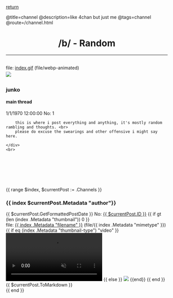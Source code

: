 @title=channel
@description=like 4chan but just me
@tags=channel
@route=/channel.html

<h1 style="text-align: center;">/b/ - Random</h1>
<a class="href href-left" style="position: absolute; top: 32px;" href="/index.html">return</a>

<hr>
<br>

<div class="window-content">
    file: <a href="https://hatsune-miku.has.rocks/r/lain-thumbnail.webp">index.gif</a> (file/webp-animated)
    <div>
        <img class="post-image" style="padding-top: 4px;" src="https://hatsune-miku.has.rocks/r/lain-thumbnail.webp">
    </div>
    <br>
    <div style="position: relative; bottom: 10px;">
        <h3 class="name"> junko </h3>
        <h4 class="title"> main thread </h4>
        <span class="date"> 1/1/1970 12:00:00 </span>
        <span class="id"> No: 1 </span>

        this is where i post everything and anything, it's mostly random rambling and thoughts. <br>
        please do excuse the swearings and other offensive i might say here.

    </div>
    <br>
</div>
<br> <br> <br> <br> <br>
<div class="grid-justify">
    {{ range $index, $currentPost := .Channels }}
    <div class="window" id="{{ $currentPost.ID }}">
        <div class="window-content">
            <h3 class="name-small"> {{ index $currentPost.Metadata "author"}} </h3>
            <span class="date"> {{ $currentPost.GetFormattedPostDate }} </span>
            <span class="id"> No: <a href="#{{ $currentPost.ID }}">{{ $currentPost.ID }}</a> </span>
            {{ if gt (len (index .Metadata "thumbnail")) 0 }}
            <br>
            file: <a href="{{ index .Metadata "thumbnail" }}">{{ index .Metadata "filename" }}</a>
            (file/{{ index .Metadata "mimetype" }})
            {{ if eq (index .Metadata "thumbnail-type") "video" }}
            <video muted loop controls preload=metadata class="post-video" 
                src="{{ index .Metadata "thumbnail" }}"></video>
            {{ else }}
            <img class="post-image" loading=lazy src="{{ index .Metadata "thumbnail" }}">
            {{end}}
            {{ end }}
            {{ $currentPost.ToMarkdown }}
        </div>
    </div>
    {{ end }}
</div>